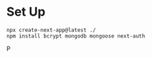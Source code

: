 <h1>Set Up</h1>

```
npx create-next-app@latest ./
npm install bcrypt mongodb mongoose next-auth
```

P
